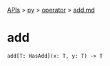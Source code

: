 [APIs](../../index.md) > [py](../index.md) > [operator](./index.md) > [add.md]()

# add

```
add[T: HasAdd](x: T, y: T) -> T
```
